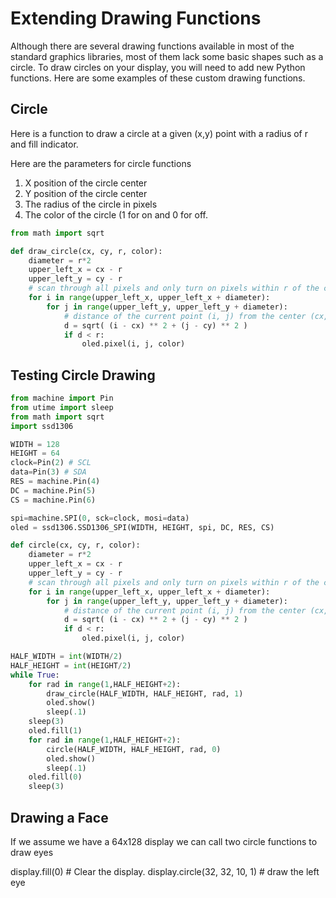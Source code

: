 # Extending Drawing Functions

Although there are several drawing functions available in most of the standard graphics libraries, most of them lack some basic shapes such as a circle.  To draw circles on your display, you will need to add new Python functions.  Here are some examples of these custom drawing functions.

## Circle

Here is a function to draw a circle at a given (x,y) point with a radius of r and fill indicator.

Here are the parameters for circle functions

1. X position of the circle center
2. Y position of the circle center
3. The radius of the circle in pixels
4. The color of the circle (1 for on and 0 for off.


```python
from math import sqrt

def draw_circle(cx, cy, r, color):
    diameter = r*2
    upper_left_x = cx - r
    upper_left_y = cy - r 
    # scan through all pixels and only turn on pixels within r of the center
    for i in range(upper_left_x, upper_left_x + diameter):
        for j in range(upper_left_y, upper_left_y + diameter):
            # distance of the current point (i, j) from the center (cx, cy)
            d = sqrt( (i - cx) ** 2 + (j - cy) ** 2 )
            if d < r:
                oled.pixel(i, j, color)

```

## Testing Circle Drawing

```py
from machine import Pin
from utime import sleep
from math import sqrt
import ssd1306

WIDTH = 128
HEIGHT = 64
clock=Pin(2) # SCL
data=Pin(3) # SDA
RES = machine.Pin(4)
DC = machine.Pin(5)
CS = machine.Pin(6)

spi=machine.SPI(0, sck=clock, mosi=data)
oled = ssd1306.SSD1306_SPI(WIDTH, HEIGHT, spi, DC, RES, CS)

def circle(cx, cy, r, color):
    diameter = r*2
    upper_left_x = cx - r
    upper_left_y = cy - r 
    # scan through all pixels and only turn on pixels within r of the center
    for i in range(upper_left_x, upper_left_x + diameter):
        for j in range(upper_left_y, upper_left_y + diameter):
            # distance of the current point (i, j) from the center (cx, cy)
            d = sqrt( (i - cx) ** 2 + (j - cy) ** 2 )
            if d < r:
                oled.pixel(i, j, color)

HALF_WIDTH = int(WIDTH/2)
HALF_HEIGHT = int(HEIGHT/2)
while True:
    for rad in range(1,HALF_HEIGHT+2):
        draw_circle(HALF_WIDTH, HALF_HEIGHT, rad, 1)
        oled.show()
        sleep(.1)
    sleep(3)
    oled.fill(1)
    for rad in range(1,HALF_HEIGHT+2):
        circle(HALF_WIDTH, HALF_HEIGHT, rad, 0)
        oled.show()
        sleep(.1)
    oled.fill(0)
    sleep(3)
```

## Drawing a Face
If we assume we have a 64x128 display we can call two circle functions to draw eyes

display.fill(0)  # Clear the display.
display.circle(32, 32, 10, 1) # draw the left eye